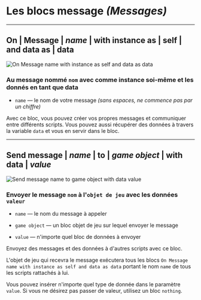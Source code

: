 # Les blocs message *(Messages)*

----

## On | **Message** | *name* | with instance as | **self** | and data as | **data**
![On Message name with instance as self and data as data](https://lh5.googleusercontent.com/rlfp05OeeDw4Wcqg6yUHulbX0PLbkgjIQsfIUJBjC-SQ2GqkvBXRDiO2vqJP06CGmg=w1237-h529)

### Au **message** nommé ``nom`` avec comme instance **soi-même** et les donnés en tant que **data**
* ``name`` — le nom de votre message *(sans espaces, ne commence pas par un chiffre)*

Avec ce bloc, vous pouvez créer vos propres messages et communiquer entre différents scripts.
Vous pouvez aussi récupérer des données à travers la variable ``data`` et vous en servir dans le bloc.

----

## Send message | *name* | to | *game object* | with data | *value*
![Send message name to game object with data value](https://lh4.googleusercontent.com/C5gJW833v6yqDhMBQ9TX6FEyjZbDb7Ba4MjgC9csyyaApNX1d4LZmf8ThqRhcHGuZw=w1237-h529)

### Envoyer le message ``nom`` à l'``objet de jeu`` avec les données ``valeur``

 * ``name`` — le nom du message à appeler

 * ``game object`` — un bloc objet de jeu sur lequel envoyer le message

 * ``value`` — n'importe quel bloc de données à envoyer

Envoyez des messages et des données à d'autres scripts avec ce bloc.

L'objet de jeu qui recevra le message exécutera tous les blocs ``On Message name with instance as self and data as data`` portant le nom ``name`` de tous les scripts rattachés à lui.

Vous pouvez insérer n'importe quel type de donnée dans le paramètre ``value``. Si vous ne désirez pas passer de valeur, utilisez un bloc ``nothing``.